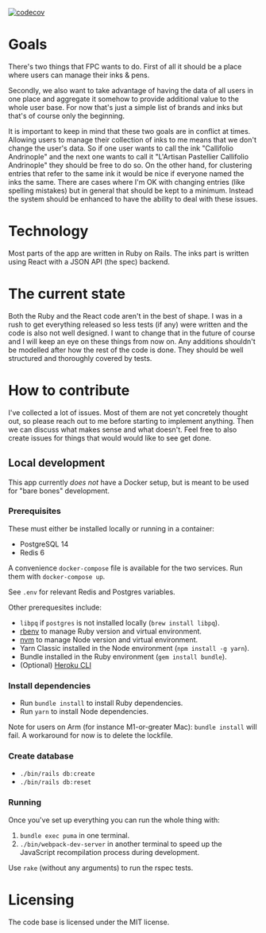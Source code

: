 [![codecov](https://codecov.io/gh/ujh/fountainpencompanion/branch/master/graph/badge.svg?token=A4PS79JPB3)](https://codecov.io/gh/ujh/fountainpencompanion)

# Goals

There's two things that FPC wants to do. First of all it should be a place where users can manage their inks & pens.

Secondly, we also want to take advantage of having the data of all users in one place and aggregate it somehow to provide additional value to the whole user base. For now that's just a simple list of brands and inks but that's of course only the beginning.

It is important to keep in mind that these two goals are in conflict at times. Allowing users to manage their collection of inks to me means that we don't change the user's data. So if one user wants to call the ink "Callifolio Andrinople" and the next one wants to call it "L'Artisan Pastellier Callifolio Andrinople" they should be free to do so. On the other hand, for clustering entries that refer to the same ink it would be nice if everyone named the inks the same. There are cases where I'm OK with changing entries (like spelling mistakes) but in general that should be kept to a minimum. Instead the system should be enhanced to have the ability to deal with these issues.

# Technology

Most parts of the app are written in Ruby on Rails. The inks part is written using React with a JSON API (the spec) backend.

# The current state

Both the Ruby and the React code aren't in the best of shape. I was in a rush to get everything released so less tests (if any) were written and the code is also not well designed. I want to change that in the future of course and I will keep an eye on these things from now on. Any additions shouldn't be modelled after how the rest of the code is done. They should be well structured and thoroughly covered by tests.

# How to contribute

I've collected a lot of issues. Most of them are not yet concretely thought out, so please reach out to me before starting to implement anything. Then we can discuss what makes sense and what doesn't. Feel free to also create issues for things that would would like to see get done.

## Local development

This app currently _does not_ have a Docker setup, but is meant to be used for "bare bones" development.

### Prerequisites

These must either be installed locally or running in a container:

- PostgreSQL 14
- Redis 6

A convenience `docker-compose` file is available for the two services. Run them with `docker-compose up`.

See `.env` for relevant Redis and Postgres variables.

Other prerequesites include:

- `libpq` if `postgres` is not installed locally (`brew install libpq`).
- [rbenv](https://github.com/rbenv/rbenv) to manage Ruby version and virtual environment.
- [nvm](https://github.com/nvm-sh/nvm) to manage Node version and virtual environment.
- Yarn Classic installed in the Node environment (`npm install -g yarn`).
- Bundle installed in the Ruby environment (`gem install bundle`).
- (Optional) [Heroku CLI](https://devcenter.heroku.com/articles/heroku-cli)

### Install dependencies

- Run `bundle install` to install Ruby dependencies.
- Run `yarn` to install Node dependencies.

Note for users on Arm (for instance M1-or-greater Mac): `bundle install` will fail. A workaround for now is to delete the lockfile.

### Create database

- `./bin/rails db:create`
- `./bin/rails db:reset`

### Running

Once you've set up everything you can run the whole thing with:

1. `bundle exec puma` in one terminal.
2. `./bin/webpack-dev-server` in another terminal to speed up the JavaScript recompilation process during development.

Use `rake` (without any arguments) to run the rspec tests.

# Licensing

The code base is licensed under the MIT license.

